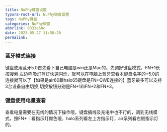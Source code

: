 ```yaml
---
title: NuPhy键盘设置
typora-root-url: NuPhy键盘设置
tags: NuPhy键盘
categories: NuPhy键盘
abbrlink: 8332e50c
date: 2023-05-27 11:50:20
permalink:
---
```




### 蓝牙模式连接

键盘使用蓝牙5.0首先看下自己电脑是win还是Mac的，先调好键盘模式，FN+1长按搜索 左边呼吸灯蓝灯快速闪烁，就可以在电脑上蓝牙查看本键盘名字的+5.0的连接就可以了【如果是air60跟halo65键盘是FN+QWE连接的】蓝牙最多可以支持3台设备自由切换,切换按钮分别是FN+1和FN+2和FN+3。

### 键盘使用电量查看

查看电量需要在无线的情况下操作哦，键盘插线及充电中也不行的，调到无线模式，按FN+｜看指示灯颜色哦，halo系列看左上方指示灯，air系列看右侧指示灯的。

